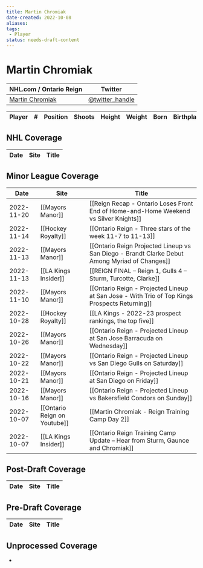 ```yaml
---
title: Martin Chromiak
date-created: 2022-10-08
aliases: 
tags:
 - Player
status: needs-draft-content
---
```


# Martin Chromiak

NHL.com / Ontario Reign | Twitter
-|-
[Martin Chromiak](https://ontarioreign.com/roster/martin-chromiak) | [@twitter_handle](https://twitter.com/)

Player | \# | Position | Shoots | Height | Weight | Born | Birthplace | Draft 
-|-|-|-|-|-|-|-|-



## NHL  Coverage
| Date | Site | Title |
| ---- | ---- | ----- |



## Minor League Coverage
| Date       | Site                         | Title                                                                                         |
| ---------- | ---------------------------- | --------------------------------------------------------------------------------------------- |
| 2022-11-20 | [[Mayors Manor]]             | [[Reign Recap - Ontario Loses Front End of Home-and-Home Weekend vs Silver Knights]]          |
| 2022-11-14 | [[Hockey Royalty]]           | [[Ontario Reign - Three stars of the week 11-7 to 11-13]]                                     |
| 2022-11-13 | [[Mayors Manor]]             | [[Ontario Reign Projected Lineup vs San Diego - Brandt Clarke Debut Among Myriad of Changes]] |
| 2022-11-13 | [[LA Kings Insider]]         | [[REIGN FINAL – Reign 1, Gulls 4 – Sturm, Turcotte, Clarke]]                                  |
| 2022-11-10 | [[Mayors Manor]]             | [[Ontario Reign - Projected Lineup at San Jose - With Trio of Top Kings Prospects Returning]] |
| 2022-10-28 | [[Hockey Royalty]]           | [[LA Kings - 2022-23 prospect rankings, the top five]]                                        |
| 2022-10-26 | [[Mayors Manor]]             | [[Ontario Reign - Projected Lineup at San Jose Barracuda on Wednesday]]                       |
| 2022-10-22 | [[Mayors Manor]]             | [[Ontario Reign - Projected Lineup vs San Diego Gulls on Saturday]]                           |
| 2022-10-21 | [[Mayors Manor]]             | [[Ontario Reign - Projected Lineup at San Diego on Friday]]                                   |
| 2022-10-16 | [[Mayors Manor]]             | [[Ontario Reign - Projected Lineup vs Bakersfield Condors on Sunday]]                         |
| 2022-10-07 | [[Ontario Reign on Youtube]] | [[Martin Chromiak - Reign Training Camp Day 2]]                                               |
| 2022-10-07 | [[LA Kings Insider]]         | [[Ontario Reign Training Camp Update – Hear from Sturm, Gaunce and Chromiak]] |



## Post-Draft Coverage
| Date | Site | Title |
| ---- | ---- | ----- |



## Pre-Draft Coverage
Date | Site |  Title
---|---|---


## Unprocessed Coverage
- 
